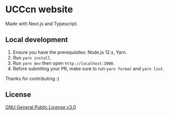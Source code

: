 # UCCcn website

Made with Next.js and Typescript.

## Local development

1. Ensure you have the prerequisites: Node.js 12.x, Yarn.
1. Run `yarn install`.
1. Run `yarn dev` then open `http://localhost:3000`.
1. Before submiting your PR, make sure to run `yarn format` and `yarn lint`.

Thanks for contributing :)

## License

[GNU General Public License v3.0](https://github.com/UCCcn/website/blob/main/LICENSE)
